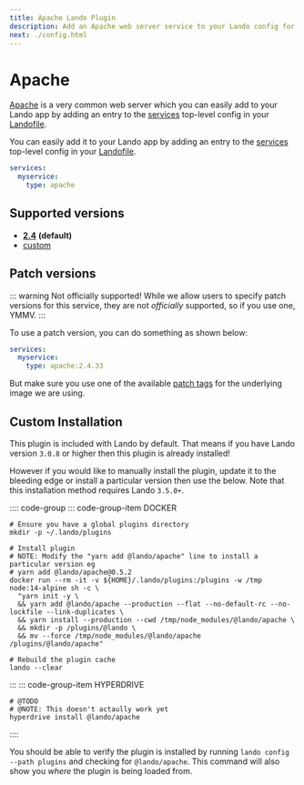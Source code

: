 ```yaml
---
title: Apache Lando Plugin
description: Add an Apache web server service to your Lando config for local development with all the power of Docker and Docker Compose; learn how to change version, setup SSL, use a custom webroot or custom Apache config.
next: ./config.html
---
```


# Apache

[Apache](https://www.apache.org/) is a very common web server which you can easily add to your Lando app by adding an entry to the [services](https://docs.lando.dev/config/services.html) top-level config in your [Landofile](https://docs.lando.dev/config/lando.html).

You can easily add it to your Lando app by adding an entry to the [services](https://docs.lando.dev/config/services.html) top-level config in your [Landofile](https://docs.lando.dev/config/lando.html).

```yaml
services:
  myservice:
    type: apache
```

## Supported versions

*   **[2.4](https://hub.docker.com/r/bitnami/apache)** **(default)**
*   [custom](https://docs.lando.dev/config/services.html#advanced)

## Patch versions

::: warning Not officially supported!
While we allow users to specify patch versions for this service, they are not *officially* supported, so if you use one, YMMV.
:::

To use a patch version, you can do something as shown below:

```yaml
services:
  myservice:
    type: apache:2.4.33
```

But make sure you use one of the available [patch tags](https://hub.docker.com/r/bitnami/apache/tags) for the underlying image we are using.

## Custom Installation

This plugin is included with Lando by default. That means if you have Lando version `3.0.8` or higher then this plugin is already installed!

However if you would like to manually install the plugin, update it to the bleeding edge or install a particular version then use the below. Note that this installation method requires Lando `3.5.0+`.

:::: code-group
::: code-group-item DOCKER
```bash:no-line-numbers
# Ensure you have a global plugins directory
mkdir -p ~/.lando/plugins

# Install plugin
# NOTE: Modify the "yarn add @lando/apache" line to install a particular version eg
# yarn add @lando/apache@0.5.2
docker run --rm -it -v ${HOME}/.lando/plugins:/plugins -w /tmp node:14-alpine sh -c \
  "yarn init -y \
  && yarn add @lando/apache --production --flat --no-default-rc --no-lockfile --link-duplicates \
  && yarn install --production --cwd /tmp/node_modules/@lando/apache \
  && mkdir -p /plugins/@lando \
  && mv --force /tmp/node_modules/@lando/apache /plugins/@lando/apache"

# Rebuild the plugin cache
lando --clear
```
:::
::: code-group-item HYPERDRIVE
```bash:no-line-numbers
# @TODO
# @NOTE: This doesn't actaully work yet
hyperdrive install @lando/apache
```
::::

You should be able to verify the plugin is installed by running `lando config --path plugins` and checking for `@lando/apache`. This command will also show you _where_ the plugin is being loaded from.
